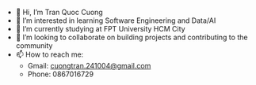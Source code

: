 - 👋 Hi, I’m Tran Quoc Cuong
- 👀 I’m interested in learning Software Engineering and Data/AI
- 🌱 I’m currently studying at FPT University HCM City 
- 💞️ I’m looking to collaborate on building projects and contributing to the community
- 📫 How to reach me: 
     - Gmail: cuongtran.241004@gmail.com 
     - Phone: 0867016729

<!---
Cuongtran241004/Cuongtran241004 is a ✨ special ✨ repository because its `README.md` (this file) appears on your GitHub profile.
You can click the Preview link to take a look at your changes.
--->

